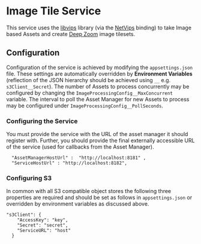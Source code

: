 # Image Tile Service

This service uses the [libvips](https://jcupitt.github.io/libvips/) library (via the [NetVips](https://github.com/kleisauke/net-vips) binding) to take Image based Assets and create [Deep Zoom](https://en.wikipedia.org/wiki/Deep_Zoom) image tilesets.


## Configuration

Configuration of the service is achieved by modifying the ``appsettings.json`` file. These settings are automatically overridden by **Environment Variables** (reflection of the JSON hierarchy should be achieved using ``__`` e.g. ``s3Client__Secret``). The number of Assets to process concurrently may be configured by changing the ``ImageProcessingConfig__MaxConcurrent`` variable. The interval to poll the Asset Manager for new Assets to process may be configured under ``ImageProcessingConfig__PollSeconds``.

### Configuring the Service

You must provide the service with the URL of the asset manager it should register with. Further, you should provide the final externally accessible URL of the service (used for callbacks from the Asset Manager).

```
  "AssetManagerHostUrl" :  "http://localhost:8181" ,
  "ServiceHostUrl" : "http://localhost:8182", 
```

### Configuring S3

In common with all S3 compatible object stores the following three properties are required and should be set as follows in `appsettings.json` or overridden by environment variables as discussed above.

```  
"s3Client": {
    "AccessKey": "key",
    "Secret": "secret",
    "ServiceURL": "host"
  }
 ```
 
 
